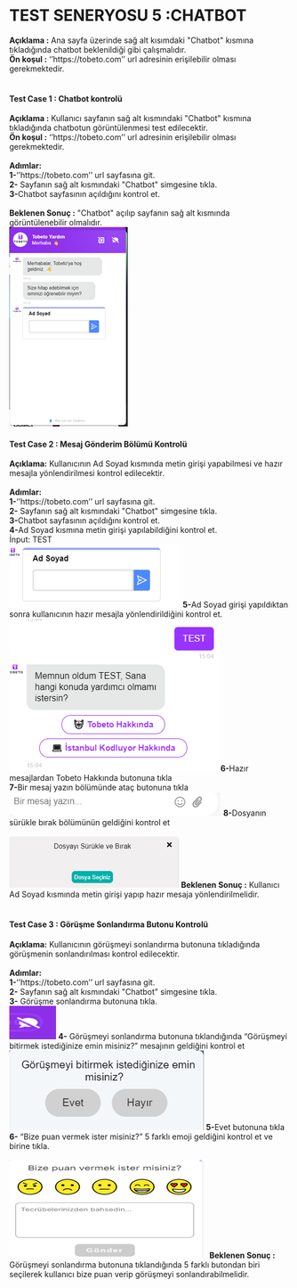 <h1>TEST SENERYOSU 5 :CHATBOT</h1>
<b>Açıklama :</b>  Ana sayfa üzerinde  sağ alt kısımdaki "Chatbot" kısmına tıkladığında chatbot beklenildiği gibi çalışmalıdır.<br>
<b>Ön koşul :</b> ‘’https://tobeto.com’’ url adresinin erişilebilir olması gerekmektedir.<br><br>

<h4>Test Case 1 : Chatbot kontrolü</h4>
<b>Açıklama :</b> Kullanıcı sayfanın sağ alt kısmındaki "Chatbot" kısmına tıkladığında chatbotun görüntülenmesi test edilecektir.<br>
<b>Ön koşul :</b> ‘’https://tobeto.com’’ url adresinin erişilebilir olması gerekmektedir.<br><br>
<b>Adımlar:</b><br>
<b>1-</b>‘’https://tobeto.com’’ url sayfasına git.<br>
<b>2-</b> Sayfanın sağ alt kısmındaki "Chatbot" simgesine tıkla.<br>
<b>3-</b>Chatbot sayfasının açıldığını kontrol et.<br><br>
<b>Beklenen Sonuç :</b> "Chatbot" açılıp sayfanın sağ alt kısmında görüntülenebilir olmalıdır.<br>
<img src="images/Picture1.png" alt="picture1">                                                             
<h4>Test Case 2 : Mesaj Gönderim Bölümü Kontrolü</h4>
<b>Açıklama:</b> Kullanıcının Ad Soyad kısmında metin girişi yapabilmesi ve hazır mesajla yönlendirilmesi  kontrol edilecektir.<br><br>
<b>Adımlar:</b><br>
<b>1-</b>‘’https://tobeto.com’’ url sayfasına git.<br>
<b>2-</b> Sayfanın sağ alt kısmındaki "Chatbot" simgesine tıkla.<br>
<b>3-</b>Chatbot sayfasının açıldığını kontrol et.<br>
<b>4-</b>Ad Soyad kısmına metin girişi yapılabildiğini kontrol et.<br>
İnput: TEST<br>
<img src="images/Picture2.png" alt="picture2">  
<b>5-</b>Ad Soyad girişi yapıldıktan sonra kullanıcının hazır mesajla yönlendirildiğini kontrol et.<br>
<img src="images/Picture3.png" alt="picture3">  
<b>6-</b>Hazır mesajlardan Tobeto Hakkında butonuna tıkla<br>
<b>7-</b>Bir mesaj yazın bölümünde ataç butonuna tıkla<br>
<img src="images/Picture4.png" alt="picture4">  
<b>8-</b>Dosyanın sürükle bırak bölümünün geldiğini kontrol et<br><br>
<img src="images/Picture5.png" alt="picture5">  
<b>Beklenen Sonuç :</b>  Kullanıcı Ad Soyad kısmında metin girişi yapıp  hazır mesaja yönlendirilmelidir.<br><br>

<h4>Test Case 3 : Görüşme Sonlandırma Butonu Kontrolü</h4>
<b>Açıklama:</b> Kullanıcının görüşmeyi sonlandırma butonuna tıkladığında görüşmenin sonlandırılması kontrol edilecektir.<br><br>
<b>Adımlar:</b><br>
<b>1-</b>‘’https://tobeto.com’’ url sayfasına git.<br>
<b>2-</b> Sayfanın sağ alt kısmındaki "Chatbot" simgesine tıkla.<br>
<b>3-</b> Görüşme sonlandırma butonuna tıkla.<br>
<img src="images/Picture6.png" alt="picture6">   
<b>4-</b> Görüşmeyi sonlandırma butonuna tıklandığında “Görüşmeyi bitirmek istediğinize emin misiniz?” mesajının geldiğini kontrol et<br>
<img src="images/Picture7.png" alt="picture7">  
<b>5-</b>Evet butonuna tıkla<br>
<b>6-</b> “Bize puan vermek ister misiniz?” 5 farklı emoji geldiğini kontrol et ve birine tıkla.<br><br>
<img src="images/Picture8.png" alt="picture8">  
<b>Beklenen Sonuç :</b>  Görüşmeyi sonlandırma butonuna tıklandığında 5 farklı butondan biri seçilerek kullanıcı bize puan verip görüşmeyi sonlandırabilmelidir.<br><br>

